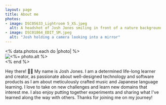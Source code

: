 ```yaml
---
layout: page
title: About me
photos:
- image: DSC05633_Lightroom 5_XS.jpeg
  alt: A headshot of Josh Jones smiling in front of a nature background
- image: DSC01864_EDIT_SM.jpeg
  alt: "Josh holding a camera looking into a mirror"
---
```


<div class="photo-gallery headshot">
  <% data.photos.each do |photo| %>
    <div class="photo-container">
      <img src="/images/<%= photo.image %>" alt="<%= photo.alt %>" class="photo"/>
    </div>
  <% end %>
</div>

Hey there! 👋🏻 My name is Josh Jones. I am a determined life-long learner and creator, as passionate about well-designed technology and software products as I am about meticulously crafted music and Japanese language learning. I love to take on new challenges and learn new domains that interest me. I also enjoy putting together experiments and sharing what I've learned along the way with others. Thanks for joining me on my journey!
